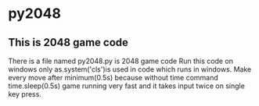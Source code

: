 # py2048
## This is 2048 game code
There is a file named py2048.py is 2048 game code 
Run this code on windows only as.system('cls')is used in code which runs in windows.
Make every move after minimum(0.5s) because without time command time.sleep(0.5s) game running very fast and it takes input twice on single key press.
